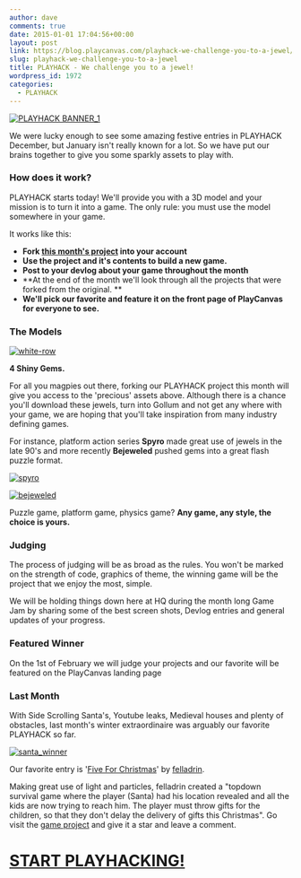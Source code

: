 ```yaml
---
author: dave
comments: true
date: 2015-01-01 17:04:56+00:00
layout: post
link: https://blog.playcanvas.com/playhack-we-challenge-you-to-a-jewel/
slug: playhack-we-challenge-you-to-a-jewel
title: PLAYHACK - We challenge you to a jewel!
wordpress_id: 1972
categories:
  - PLAYHACK
---
```


[![PLAYHACK BANNER_1](https://blog.playcanvas.com/wp-content/uploads/2014/10/PLAYHACK-BANNER_1.jpg)](https://blog.playcanvas.com/wp-content/uploads/2014/10/PLAYHACK-BANNER_1.jpg)

We were lucky enough to see some amazing festive entries in PLAYHACK December, but January isn't really known for a lot. So we have put our brains together to give you some sparkly assets to play with.

### **How does it work?**

PLAYHACK starts today! We'll provide you with a 3D model and your mission is to turn it into a game. The only rule: you must use the model somewhere in your game.

It works like this:

- **Fork [this month's project](https://playcanvas.com/user/playcanvas/playhack-jan-15) into your account**
- **Use the project and it's contents to build a new game.**
- **Post to your devlog about your game throughout the month**
- **At the end of the month we'll look through all the projects that were forked from the original. **
- **We'll pick our favorite and feature it on the front page of PlayCanvas for everyone to see.**

### **The Models**

[![white-row](https://blog.playcanvas.com/wp-content/uploads/2015/01/white-row.jpg)](https://blog.playcanvas.com/wp-content/uploads/2015/01/white-row.jpg)

**4 Shiny Gems.**

For all you magpies out there, forking our PLAYHACK project this month will give you access to the 'precious' assets above. Although there is a chance you'll download these jewels, turn into Gollum and not get any where with your game, we are hoping that you'll take inspiration from many industry defining games.

For instance, platform action series **Spyro** made great use of jewels in the late 90's and more recently **Bejeweled** pushed gems into a great flash puzzle format.

[![spyro](https://blog.playcanvas.com/wp-content/uploads/2015/01/spyro.jpg)](https://blog.playcanvas.com/wp-content/uploads/2015/01/bejeweled.jpg)

[![bejeweled](https://blog.playcanvas.com/wp-content/uploads/2015/01/bejeweled.jpg)](https://blog.playcanvas.com/wp-content/uploads/2015/01/bejeweled.jpg)

Puzzle game, platform game, physics game? **Any game, any style, the choice is yours.**

### **Judging**

The process of judging will be as broad as the rules. You won't be marked on the strength of code, graphics of theme, the winning game will be the project that we enjoy the most, simple.

We will be holding things down here at HQ during the month long Game Jam by sharing some of the best screen shots, Devlog entries and general updates of your progress.

### **Featured Winner**

On the 1st of February we will judge your projects and our favorite will be featured on the PlayCanvas landing page

### **Last Month**

With Side Scrolling Santa's, Youtube leaks, Medieval houses and plenty of obstacles, last month's winter extraordinaire was arguably our favorite PLAYHACK so far.

[![santa_winner](https://blog.playcanvas.com/wp-content/uploads/2015/01/santa_winner.jpg)](https://blog.playcanvas.com/wp-content/uploads/2015/01/santa_winner.jpg)

Our favorite entry is '[Five For Christmas](http://apps.playcanvas.com/felladrin/playhack-dec-14/five-for-christmas)' by [felladrin](https://playcanvas.com/felladrin).

Making great use of light and particles, felladrin created a "topdown survival game where the player (Santa) had his location revealed and all the kids are now trying to reach him. The player must throw gifts for the children, so that they don't delay the delivery of gifts this Christmas". Go visit the [game project](https://playcanvas.com/felladrin/playhack-dec-14) and give it a star and leave a comment.

# **[START PLAYHACKING!](https://playcanvas.com/user/playcanvas/playhack-jan-15)**
